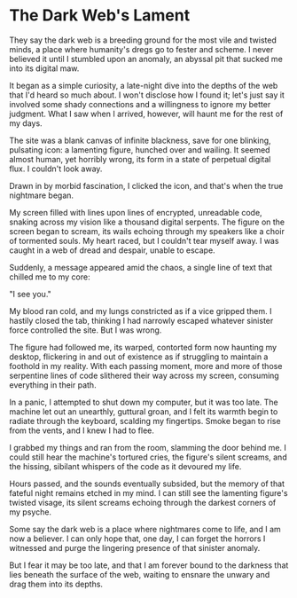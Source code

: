 # The Dark Web's Lament

They say the dark web is a breeding ground for the most vile and twisted minds, a place where humanity's dregs go to fester and scheme. I never believed it until I stumbled upon an anomaly, an abyssal pit that sucked me into its digital maw.

It began as a simple curiosity, a late-night dive into the depths of the web that I'd heard so much about. I won't disclose how I found it; let's just say it involved some shady connections and a willingness to ignore my better judgment. What I saw when I arrived, however, will haunt me for the rest of my days.

The site was a blank canvas of infinite blackness, save for one blinking, pulsating icon: a lamenting figure, hunched over and wailing. It seemed almost human, yet horribly wrong, its form in a state of perpetual digital flux. I couldn't look away.

Drawn in by morbid fascination, I clicked the icon, and that's when the true nightmare began.

My screen filled with lines upon lines of encrypted, unreadable code, snaking across my vision like a thousand digital serpents. The figure on the screen began to scream, its wails echoing through my speakers like a choir of tormented souls. My heart raced, but I couldn't tear myself away. I was caught in a web of dread and despair, unable to escape.

Suddenly, a message appeared amid the chaos, a single line of text that chilled me to my core:

"I see you."

My blood ran cold, and my lungs constricted as if a vice gripped them. I hastily closed the tab, thinking I had narrowly escaped whatever sinister force controlled the site. But I was wrong.

The figure had followed me, its warped, contorted form now haunting my desktop, flickering in and out of existence as if struggling to maintain a foothold in my reality. With each passing moment, more and more of those serpentine lines of code slithered their way across my screen, consuming everything in their path.

In a panic, I attempted to shut down my computer, but it was too late. The machine let out an unearthly, guttural groan, and I felt its warmth begin to radiate through the keyboard, scalding my fingertips. Smoke began to rise from the vents, and I knew I had to flee.

I grabbed my things and ran from the room, slamming the door behind me. I could still hear the machine's tortured cries, the figure's silent screams, and the hissing, sibilant whispers of the code as it devoured my life.

Hours passed, and the sounds eventually subsided, but the memory of that fateful night remains etched in my mind. I can still see the lamenting figure's twisted visage, its silent screams echoing through the darkest corners of my psyche.

Some say the dark web is a place where nightmares come to life, and I am now a believer. I can only hope that, one day, I can forget the horrors I witnessed and purge the lingering presence of that sinister anomaly.

But I fear it may be too late, and that I am forever bound to the darkness that lies beneath the surface of the web, waiting to ensnare the unwary and drag them into its depths.